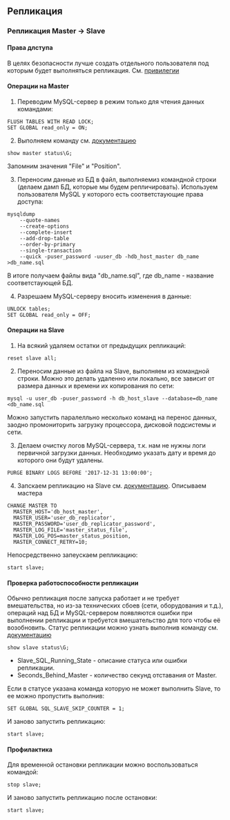 ## Репликация

### Репликация Master -> Slave

#### Права длступа
В целях безопасности лучше создать отдельного пользователя под которым будет выполняться репликация.
См. [привилегии](https://dev.mysql.com/doc/refman/5.7/en/privileges-provided.html)

#### Операции на Master
1. Переводим MySQL-сервер в режим только для чтения данных командами:
~~~
FLUSH TABLES WITH READ LOCK; 
SET GLOBAL read_only = ON;
~~~

2. Выполняем команду см. [документацию](https://dev.mysql.com/doc/refman/5.7/en/show-master-status.html)
~~~
show master status\G;
~~~
Запомним значения "File" и "Position".

3. Переносим данные из БД в файл, выполняемиз командной строки (делаем дамп БД, которые мы будем репличировать). Используем пользователя MySQL у которого есть соответстаующие права доступа:
~~~
mysqldump 
    --quote-names 
    --create-options 
    --complete-insert 
    --add-drop-table 
    --order-by-primary 
    --single-transaction 
    --quick -puser_password -uuser_db -hdb_host_master db_name >db_name.sql
~~~
В итоге получаем файлы вида "db_name.sql", где db_name - название соответстаующей БД.

4. Разрешаем MySQL-серверу вносить изменения в данные:
~~~
UNLOCK tables; 
SET GLOBAL read_only = OFF;
~~~

#### Операции на Slave
1. На всякий удаляем остатки от предыдущих репликаций:
~~~
reset slave all;
~~~
2. Переносим данные из файла на Slave, выполняем из командной строки. Можно это делать удаленно или локально, все зависит от размера данных и времени их копирования по сети:
~~~
mysql -u user_db -puser_password -h db_host_slave --database=db_name <db_name.sql
~~~
Можно запустить паралелльно несколько команд на перенос данных, заодно промониторить загрузку процессора, дисковой подсистемы и сети.

3. Делаем очистку логов MySQL-сервера, т.к. нам не нужны логи первичной загрузки данных. Необходимо указать дату и время до которого они будут удалены.
~~~
PURGE BINARY LOGS BEFORE '2017-12-31 13:00:00';
~~~

4. Запскаем репликацию на Slave см. [документацию](https://dev.mysql.com/doc/refman/5.7/en/change-master-to.html). Описываем мастера
~~~
CHANGE MASTER TO
  MASTER_HOST='db_host_master',
  MASTER_USER='user_db_replicator',
  MASTER_PASSWORD='user_db_replicator_password',
  MASTER_LOG_FILE='master_status_file',
  MASTER_LOG_POS=master_status_position,
  MASTER_CONNECT_RETRY=10;
~~~
Непосредственно запеускаем репликацию:
~~~
start slave;
~~~

#### Проверка работоспособности репликации 
Обычно репликация после запуска работает и не требует вмешательства, но из-за технических сбоев (сети, оборудования и т.д.), операций над БД и MySQL-сервером появляются ошибки при выполнении репликации и требуется вмешательство для того чтобы её возобновить.
Статус репликации можно узнать выполнив команду см. [документацию](https://dev.mysql.com/doc/refman/5.7/en/show-slave-status.html)
~~~
show slave status\G;
~~~
- Slave_SQL_Running_State - описание статуса или ошибки репликации.
- Seconds_Behind_Master - количество секунд отставания от Master.

Если в статусе указана команда которую не может выполнить Slave, то ее можно пропустить выполнив:
~~~
SET GLOBAL SQL_SLAVE_SKIP_COUNTER = 1;
~~~
И заново запустить репликацию:
~~~
start slave;
~~~


#### Профилактика 
Для временной остановки репликации можно воспользоваться командой:
~~~
stop slave;
~~~
И заново запустить репликацию после остановки:
~~~
start slave;
~~~
